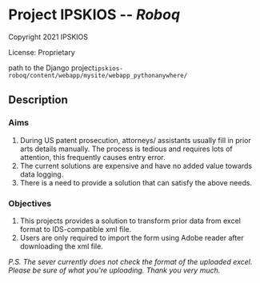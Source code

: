 # Project IPSKIOS -- *Roboq*
Copyright 2021 IPSKIOS

License: Proprietary

path to the Django project`ipskios-roboq/content/webapp/mysite/webapp_pythonanywhere/`

## Description
### Aims
1. During US patent prosecution, attorneys/ assistants usually fill in prior arts details manually. The process is tedious and requires lots of attention, this frequently causes entry error.
2. The current solutions are expensive and have no added value towards data logging.
3. There is a need to provide a solution that can satisfy the above needs.
### Objectives
1. This projects provides a solution to transform prior data from excel format to IDS-compatible xml file.
2. Users are only required to import the form using Adobe reader after downloading the xml file.

*P.S. The sever currently does not check the format of the uploaded excel. Please be sure of what you're uploading. Thank you very much.*
